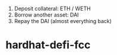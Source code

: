 1. Deposit collateral: ETH / WETH
2. Borrow another asset: DAI
3. Repay the DAI (almost everything back)
# hardhat-defi-fcc

